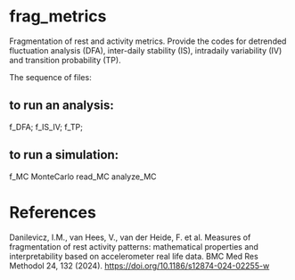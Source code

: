 # frag_metrics
Fragmentation of rest and activity metrics. Provide the codes for detrended fluctuation analysis (DFA), inter-daily stability (IS), intradaily variability (IV) and transition probability (TP).

The sequence of files:
## to run an analysis:
f_DFA; f_IS_IV; f_TP; 

## to run a simulation:
f_MC
MonteCarlo
read_MC
analyze_MC

# References
Danilevicz, I.M., van Hees, V., van der Heide, F. et al. Measures of fragmentation of rest activity patterns: mathematical properties and interpretability based on accelerometer real life data. 
BMC Med Res Methodol 24, 132 (2024). https://doi.org/10.1186/s12874-024-02255-w 

